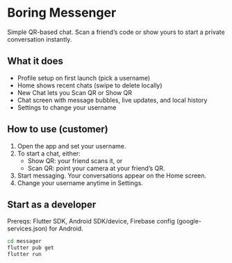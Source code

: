 # Boring Messenger

Simple QR-based chat. Scan a friend’s code or show yours to start a private conversation instantly.

## What it does
- Profile setup on first launch (pick a username)
- Home shows recent chats (swipe to delete locally)
- New Chat lets you Scan QR or Show QR
- Chat screen with message bubbles, live updates, and local history
- Settings to change your username

## How to use (customer)
1) Open the app and set your username.
2) To start a chat, either:
	- Show QR: your friend scans it, or
	- Scan QR: point your camera at your friend’s QR.
3) Start messaging. Your conversations appear on the Home screen.
4) Change your username anytime in Settings.

## Start as a developer
Prereqs: Flutter SDK, Android SDK/device, Firebase config (google-services.json) for Android.

```bash
cd messager
flutter pub get
flutter run
```
